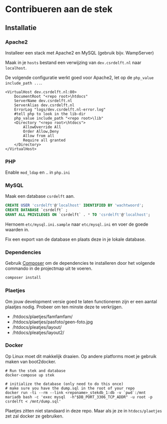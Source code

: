 # Contribueren aan de stek

## Installatie

### Apache2

Installeer een stack met Apache2 en MySQL (gebruik bijv. WampServer)

Maak in je `hosts` bestand een verwijzing van `dev.csrdelft.nl` naar `localhost`.

De volgende configuratie werkt goed voor Apache2, let op de `php_value include_path ...`.

```
<VirtualHost dev.csrdelft.nl:80>
    DocumentRoot "<repo root>\htdocs"
    ServerName dev.csrdelft.nl
    ServerAlias dev.csrdelft.nl
    ErrorLog "logs/dev.csrdelft.nl-error.log"
    #tell php to look in the lib-dir
    php_value include_path "<repo root>\lib"
    <Directory "<repo root>\htdocs">
        AllowOverride All
        Order Allow,Deny
        Allow from all
        Require all granted
    </Directory>
</VirtualHost>
```

### PHP

Enable `mod_ldap` en .. in `php.ini`

### MySQL

Maak een database `csrdelft` aan.

```SQL
CREATE USER 'csrdelft'@'localhost' IDENTIFIED BY 'wachtwoord';
CREATE DATABASE `csrdelft` ;
GRANT ALL PRIVILEGES ON `csrdelft` . * TO 'csrdelft'@'localhost';
``` 

Hernoem `etc/mysql.ini.sample` naar `etc/mysql.ini` en voer de goede waarden in.

Fix een export van de database en plaats deze in je lokale database.

### Dependencies

Gebruik [Composer](https://getcomposer.org/) om de dependencies te installeren door het volgende commando in de projectmap uit te voeren.

```bash
composer install
```

### Plaetjes

Om jouw development versie goed te laten functioneren zijn er een aantal plaatjes nodig.
Probeer om ten minste deze te verkrijgen.

* /htdocs/plaetjes/famfamfam/
* /htdocs/plaetjes/pasfoto/geen-foto.jpg
* /htdocs/pleatjes/layout/
* /htdocs/pleatjes/layout2/

### Docker

Op Linux moet dit makkelijk draaien.
Op andere platforms moet je gebruik maken van boot2docker.

    # Run the stek and database
    docker-compose up stek

    # initialize the database (only need to do this once)
    # make sure you have the dump.sql in the root of your repo
    docker run -ti --rm --link <reponame>_stekdb_1:db -v `pwd`:/mnt mariadb bash -c 'exec mysql  -h"$DB_PORT_3306_TCP_ADDR" -u root -p csrdelft < /mnt/dump.sql'

Plaetjes zitten niet standaard in deze repo. Maar als je ze in `htdocs/plaetjes` zet zal docker ze gebruiken.
